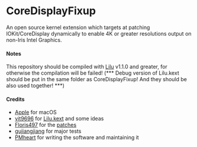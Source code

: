 CoreDisplayFixup
===================

An open source kernel extension which targets at patching IOKit/CoreDisplay dynamically to enable 4K or greater resolutions output on non-Iris Intel Graphics.

#### Notes
This repository should be compiled with [Lilu](https://github.com/vit9696/Lilu) v1.1.0 and greater, for otherwise the compilation will be failed! (*** Debug version of Lilu.kext should be put in the same folder as CoreDisplayFixup! And they should be also used together! ***)

#### Credits
- [Apple](https://www.apple.com) for macOS  
- [vit9696](https://github.com/vit9696) for [Lilu.kext](https://github.com/vit9696/Lilu) and some ideas
- [Floris497](https://github.com/Floris497) for the [patches](https://github.com/Floris497/mac-pixel-clock-patch-v2)
- [gujiangjiang](https://github.com/gujiangjiang) for major tests
- [PMheart](https://github.com/PMheart) for writing the software and maintaining it